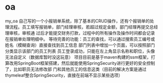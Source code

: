 # oa
my_oa 
自己写的一个小报销单系统，除了基本的CRUD操作，还有个报销单的处理流程。员工填写报销单，部门经理审核，若超过规定金额，部门经理再提交总经理审核，审核通
过后才能提交财务打款，过程中的所有操作及操作时间都会记录在报销单处理明细中。
    等待完善的功能：员工的查找，可以通过搜索员工编号或姓名（模糊查询）直接查找到员工信息
               部门列表中增加一个页面，可以按照部门分类显示该部门的员工列表
               员工登录成功，只能在左上角显示名称和职位，头像无法自定义（数据库暂时没这玩意）
               项目目前是基于maven构建的ssm框架，打算改用SpringBoot框架搭建，然后就能使用SpringSecurity进行更好的安全控制了，比如职员无法修改部
               门和其他员工的信息这类（目前的解决方案是通过thymeleaf整合SpringSecurity，直接在前端不显示某些选项）
